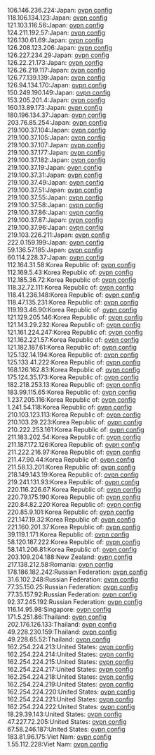 106.146.236.224:Japan: [ovpn config](vpn/106_146_236_224.ovpn)  
118.106.134.123:Japan: [ovpn config](vpn/118_106_134_123.ovpn)  
121.103.116.56:Japan: [ovpn config](vpn/121_103_116_56.ovpn)  
124.211.192.57:Japan: [ovpn config](vpn/124_211_192_57.ovpn)  
126.130.61.69:Japan: [ovpn config](vpn/126_130_61_69.ovpn)  
126.208.123.206:Japan: [ovpn config](vpn/126_208_123_206.ovpn)  
126.227.234.29:Japan: [ovpn config](vpn/126_227_234_29.ovpn)  
126.22.21.173:Japan: [ovpn config](vpn/126_22_21_173.ovpn)  
126.26.219.117:Japan: [ovpn config](vpn/126_26_219_117.ovpn)  
126.77.139.139:Japan: [ovpn config](vpn/126_77_139_139.ovpn)  
126.94.134.170:Japan: [ovpn config](vpn/126_94_134_170.ovpn)  
150.249.190.149:Japan: [ovpn config](vpn/150_249_190_149.ovpn)  
153.205.201.4:Japan: [ovpn config](vpn/153_205_201_4.ovpn)  
160.13.89.173:Japan: [ovpn config](vpn/160_13_89_173.ovpn)  
180.196.134.37:Japan: [ovpn config](vpn/180_196_134_37.ovpn)  
203.76.85.254:Japan: [ovpn config](vpn/203_76_85_254.ovpn)  
219.100.37.104:Japan: [ovpn config](vpn/219_100_37_104.ovpn)  
219.100.37.105:Japan: [ovpn config](vpn/219_100_37_105.ovpn)  
219.100.37.107:Japan: [ovpn config](vpn/219_100_37_107.ovpn)  
219.100.37.177:Japan: [ovpn config](vpn/219_100_37_177.ovpn)  
219.100.37.182:Japan: [ovpn config](vpn/219_100_37_182.ovpn)  
219.100.37.19:Japan: [ovpn config](vpn/219_100_37_19.ovpn)  
219.100.37.31:Japan: [ovpn config](vpn/219_100_37_31.ovpn)  
219.100.37.49:Japan: [ovpn config](vpn/219_100_37_49.ovpn)  
219.100.37.51:Japan: [ovpn config](vpn/219_100_37_51.ovpn)  
219.100.37.55:Japan: [ovpn config](vpn/219_100_37_55.ovpn)  
219.100.37.58:Japan: [ovpn config](vpn/219_100_37_58.ovpn)  
219.100.37.86:Japan: [ovpn config](vpn/219_100_37_86.ovpn)  
219.100.37.87:Japan: [ovpn config](vpn/219_100_37_87.ovpn)  
219.100.37.96:Japan: [ovpn config](vpn/219_100_37_96.ovpn)  
219.103.226.211:Japan: [ovpn config](vpn/219_103_226_211.ovpn)  
222.0.159.199:Japan: [ovpn config](vpn/222_0_159_199.ovpn)  
59.136.57.185:Japan: [ovpn config](vpn/59_136_57_185.ovpn)  
60.114.228.37:Japan: [ovpn config](vpn/60_114_228_37.ovpn)  
112.164.31.58:Korea Republic of: [ovpn config](vpn/112_164_31_58.ovpn)  
112.169.5.43:Korea Republic of: [ovpn config](vpn/112_169_5_43.ovpn)  
112.185.36.72:Korea Republic of: [ovpn config](vpn/112_185_36_72.ovpn)  
118.32.72.111:Korea Republic of: [ovpn config](vpn/118_32_72_111.ovpn)  
118.41.236.148:Korea Republic of: [ovpn config](vpn/118_41_236_148.ovpn)  
118.47.135.231:Korea Republic of: [ovpn config](vpn/118_47_135_231.ovpn)  
119.193.46.90:Korea Republic of: [ovpn config](vpn/119_193_46_90.ovpn)  
121.129.205.146:Korea Republic of: [ovpn config](vpn/121_129_205_146.ovpn)  
121.143.29.232:Korea Republic of: [ovpn config](vpn/121_143_29_232.ovpn)  
121.161.224.247:Korea Republic of: [ovpn config](vpn/121_161_224_247.ovpn)  
121.162.221.57:Korea Republic of: [ovpn config](vpn/121_162_221_57.ovpn)  
121.182.187.61:Korea Republic of: [ovpn config](vpn/121_182_187_61.ovpn)  
125.132.14.194:Korea Republic of: [ovpn config](vpn/125_132_14_194.ovpn)  
125.133.41.222:Korea Republic of: [ovpn config](vpn/125_133_41_222.ovpn)  
168.126.162.83:Korea Republic of: [ovpn config](vpn/168_126_162_83.ovpn)  
175.124.35.173:Korea Republic of: [ovpn config](vpn/175_124_35_173.ovpn)  
182.218.253.13:Korea Republic of: [ovpn config](vpn/182_218_253_13.ovpn)  
183.99.115.65:Korea Republic of: [ovpn config](vpn/183_99_115_65.ovpn)  
1.237.205.116:Korea Republic of: [ovpn config](vpn/1_237_205_116.ovpn)  
1.241.54.118:Korea Republic of: [ovpn config](vpn/1_241_54_118.ovpn)  
210.103.123.113:Korea Republic of: [ovpn config](vpn/210_103_123_113.ovpn)  
210.103.29.223:Korea Republic of: [ovpn config](vpn/210_103_29_223.ovpn)  
210.222.253.161:Korea Republic of: [ovpn config](vpn/210_222_253_161.ovpn)  
211.183.202.54:Korea Republic of: [ovpn config](vpn/211_183_202_54.ovpn)  
211.187.172.126:Korea Republic of: [ovpn config](vpn/211_187_172_126.ovpn)  
211.222.216.97:Korea Republic of: [ovpn config](vpn/211_222_216_97.ovpn)  
211.47.90.44:Korea Republic of: [ovpn config](vpn/211_47_90_44.ovpn)  
211.58.13.201:Korea Republic of: [ovpn config](vpn/211_58_13_201.ovpn)  
218.149.143.19:Korea Republic of: [ovpn config](vpn/218_149_143_19.ovpn)  
219.241.131.93:Korea Republic of: [ovpn config](vpn/219_241_131_93.ovpn)  
220.116.226.67:Korea Republic of: [ovpn config](vpn/220_116_226_67.ovpn)  
220.79.175.190:Korea Republic of: [ovpn config](vpn/220_79_175_190.ovpn)  
220.84.82.220:Korea Republic of: [ovpn config](vpn/220_84_82_220.ovpn)  
220.85.9.101:Korea Republic of: [ovpn config](vpn/220_85_9_101.ovpn)  
221.147.19.32:Korea Republic of: [ovpn config](vpn/221_147_19_32.ovpn)  
221.160.201.37:Korea Republic of: [ovpn config](vpn/221_160_201_37.ovpn)  
39.119.1.171:Korea Republic of: [ovpn config](vpn/39_119_1_171.ovpn)  
58.120.187.222:Korea Republic of: [ovpn config](vpn/58_120_187_222.ovpn)  
58.141.206.81:Korea Republic of: [ovpn config](vpn/58_141_206_81.ovpn)  
203.109.204.188:New Zealand: [ovpn config](vpn/203_109_204_188.ovpn)  
217.138.212.58:Romania: [ovpn config](vpn/217_138_212_58.ovpn)  
178.186.182.242:Russian Federation: [ovpn config](vpn/178_186_182_242.ovpn)  
31.6.102.248:Russian Federation: [ovpn config](vpn/31_6_102_248.ovpn)  
77.35.150.25:Russian Federation: [ovpn config](vpn/77_35_150_25.ovpn)  
77.35.157.92:Russian Federation: [ovpn config](vpn/77_35_157_92.ovpn)  
92.37.245.192:Russian Federation: [ovpn config](vpn/92_37_245_192.ovpn)  
116.14.95.98:Singapore: [ovpn config](vpn/116_14_95_98.ovpn)  
171.5.251.86:Thailand: [ovpn config](vpn/171_5_251_86.ovpn)  
202.176.126.133:Thailand: [ovpn config](vpn/202_176_126_133.ovpn)  
49.228.230.159:Thailand: [ovpn config](vpn/49_228_230_159.ovpn)  
49.228.65.52:Thailand: [ovpn config](vpn/49_228_65_52.ovpn)  
162.254.224.213:United States: [ovpn config](vpn/162_254_224_213.ovpn)  
162.254.224.214:United States: [ovpn config](vpn/162_254_224_214.ovpn)  
162.254.224.215:United States: [ovpn config](vpn/162_254_224_215.ovpn)  
162.254.224.217:United States: [ovpn config](vpn/162_254_224_217.ovpn)  
162.254.224.218:United States: [ovpn config](vpn/162_254_224_218.ovpn)  
162.254.224.219:United States: [ovpn config](vpn/162_254_224_219.ovpn)  
162.254.224.220:United States: [ovpn config](vpn/162_254_224_220.ovpn)  
162.254.224.221:United States: [ovpn config](vpn/162_254_224_221.ovpn)  
162.254.224.222:United States: [ovpn config](vpn/162_254_224_222.ovpn)  
18.29.39.143:United States: [ovpn config](vpn/18_29_39_143.ovpn)  
47.227.72.205:United States: [ovpn config](vpn/47_227_72_205.ovpn)  
67.58.246.187:United States: [ovpn config](vpn/67_58_246_187.ovpn)  
183.81.96.175:Viet Nam: [ovpn config](vpn/183_81_96_175.ovpn)  
1.55.112.228:Viet Nam: [ovpn config](vpn/1_55_112_228.ovpn)  
